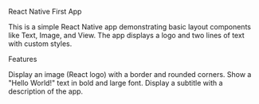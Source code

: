 React Native First App

This is a simple React Native app demonstrating basic layout components like Text, Image, and View. 
The app displays a logo and two lines of text with custom styles.

Features

Display an image (React logo) with a border and rounded corners.
Show a "Hello World!" text in bold and large font.
Display a subtitle with a description of the app.
